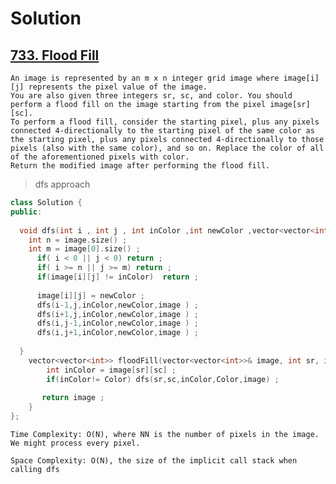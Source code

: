 # Solution

## [733. Flood Fill](https://leetcode.com/problems/flood-fill/)

    An image is represented by an m x n integer grid image where image[i][j] represents the pixel value of the image.
    You are also given three integers sr, sc, and color. You should perform a flood fill on the image starting from the pixel image[sr][sc].
    To perform a flood fill, consider the starting pixel, plus any pixels connected 4-directionally to the starting pixel of the same color as the starting pixel, plus any pixels connected 4-directionally to those pixels (also with the same color), and so on. Replace the color of all of the aforementioned pixels with color.
    Return the modified image after performing the flood fill.



> dfs approach

```cpp
class Solution {
public:
  
  void dfs(int i , int j , int inColor ,int newColor ,vector<vector<int>> &image){
    int n = image.size() ;
    int m = image[0].size() ;
      if( i < 0 || j < 0) return ;
      if( i >= n || j >= m) return ;
      if(image[i][j] != inColor)  return ;
    
      image[i][j] = newColor ;
      dfs(i-1,j,inColor,newColor,image ) ;
      dfs(i+1,j,inColor,newColor,image ) ;
      dfs(i,j-1,inColor,newColor,image ) ;
      dfs(i,j+1,inColor,newColor,image ) ;
     
  }
    vector<vector<int>> floodFill(vector<vector<int>>& image, int sr, int sc, int Color) {
        int inColor = image[sr][sc] ;
        if(inColor!= Color) dfs(sr,sc,inColor,Color,image) ;
      
       return image ;
    }
};
```


    Time Complexity: O(N), where NN is the number of pixels in the image. We might process every pixel.

    Space Complexity: O(N), the size of the implicit call stack when calling dfs

